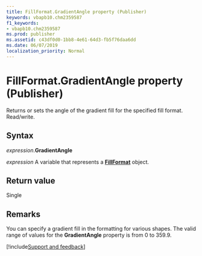 ```yaml
---
title: FillFormat.GradientAngle property (Publisher)
keywords: vbapb10.chm2359587
f1_keywords:
- vbapb10.chm2359587
ms.prod: publisher
ms.assetid: c43df0d0-1bb8-4e61-64d3-fb5f76daa6dd
ms.date: 06/07/2019
localization_priority: Normal
---
```



# FillFormat.GradientAngle property (Publisher)

Returns or sets the angle of the gradient fill for the specified fill format. Read/write.


## Syntax

_expression_.**GradientAngle**

_expression_ A variable that represents a **[FillFormat](publisher.fillformat.md)** object.


## Return value

Single


## Remarks

You can specify a gradient fill in the formatting for various shapes. The valid range of values for the **GradientAngle** property is from 0 to 359.9.



[!include[Support and feedback](~/includes/feedback-boilerplate.md)]
